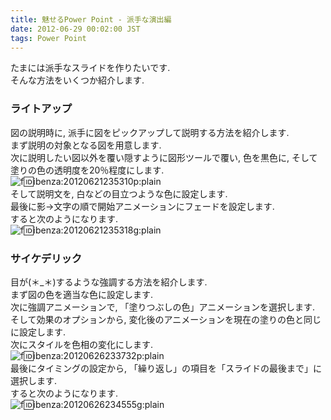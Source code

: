 ```yaml
---
title: 魅せるPower Point - 派手な演出編
date: 2012-06-29 00:02:00 JST
tags: Power Point
---
```


たまには派手なスライドを作りたいです.<br />
そんな方法をいくつか紹介します.

### ライトアップ

図の説明時に, 派手に図をピックアップして説明する方法を紹介します.<br />
まず説明の対象となる図を用意します.<br />
次に説明したい図以外を覆い隠すように図形ツールで覆い, 色を黒色に, そして塗りの色の透明度を20％程度にします.<br />![f:id:ibenza:20120621235310p:plain](//cdn-ak.f.st-hatena.com/images/fotolife/i/ibenza/20120621/20120621235310.png)<br />
そして説明文を, 白などの目立つような色に設定します.<br />
最後に影→文字の順で開始アニメーションにフェードを設定します.<br />
すると次のようになります.<br />![f:id:ibenza:20120621235318g:plain](//cdn-ak.f.st-hatena.com/images/fotolife/i/ibenza/20120621/20120621235318.gif)

### サイケデリック

目が(＊_＊)するような強調する方法を紹介します.<br />
まず図の色を適当な色に設定します.<br />
次に強調アニメーションで, 「塗りつぶしの色」アニメーションを選択します.<br />
そして効果のオプションから, 変化後のアニメーションを現在の塗りの色と同じに設定します.<br />
次にスタイルを色相の変化にします.<br />![f:id:ibenza:20120626233732p:plain](//cdn-ak.f.st-hatena.com/images/fotolife/i/ibenza/20120626/20120626233732.png)<br />
最後にタイミングの設定から, 「繰り返し」の項目を「スライドの最後まで」に選択します.<br />
すると次のようになります.<br />![f:id:ibenza:20120626234555g:plain](//cdn-ak.f.st-hatena.com/images/fotolife/i/ibenza/20120626/20120626234555.gif)

